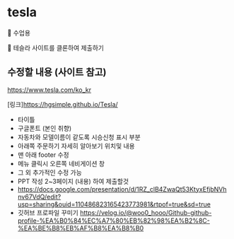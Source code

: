 # tesla

💨 수업용

💨 테슬라 사이트를 클론하여 제출하기

## 수정할 내용 (사이트 참고)
https://www.tesla.com/ko_kr

[링크]https://hgsimple.github.io/Tesla/

+ 타이틀
+ 구글폰트 (본인 취향)
+ 자동차와 모델이름이 같도록 시승신청 표시 부분
+ 아래쪽 주문하기 자세히 알아보기 위치및 내용
+ 맨 아래 footer 수정
+ 메뉴 클릭시 오른쪽 네비게이션 창  
+ 그 외 추가적인 수정 가능
+ PPT 작성 2~3페이지 (내용) 하여 제출할것
+ https://docs.google.com/presentation/d/1RZ_clB4ZwaQt53KtyxEfjbNVhnv67VdQ/edit?usp=sharing&ouid=110486823165423773981&rtpof=true&sd=true
+ 깃허브 프로파일 꾸미기 https://velog.io/@woo0_hooo/Github-github-profile-%EA%B0%84%EC%A7%80%EB%82%98%EA%B2%8C-%EA%BE%B8%EB%AF%B8%EA%B8%B0 
